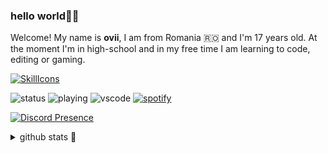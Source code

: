 ### hello world👋🏻
Welcome! My name is <b>ovii</b>, I am from Romania 🇷🇴 and I'm 17 years old. At the moment I'm in high-school and in my free time I am learning to code, editing or gaming.

[![SkillIcons](https://skillicons.dev/icons?i=vscode,cpp,html,css,ps,discord,gmail,twitter,github&perline=5)](https://skillicons.dev)


![status](https://api.statusbadges.me/badge/status/612327579487305745?simple=true)
![playing](https://api.statusbadges.me/badge/playing/612327579487305745)
![vscode](https://api.statusbadges.me/badge/vscode/612327579487305745)
[![spotify](https://api.statusbadges.me/badge/spotify/612327579487305745)](https://api.statusbadges.me/openspotify/612327579487305745)

[![Discord Presence](https://lanyard.cnrad.dev/api/612327579487305745)](https://discord.com/users/612327579487305745)

<details>
  <summary>github stats 🥇</summary> <br>
<img height=200 align="center" src="https://github-readme-stats.vercel.app/api?username=23ovii&show_icons=true&theme=tokyonight">
<img height=200 align="center" src="https://github-readme-stats.vercel.app/api/top-langs/?username=23ovii&layout=compact&theme=tokyonight">
<!-- <img height=200 align="center" src="https://github-readme-stats.vercel.app/api/wakatime?username=@23ovii"> -->
</details>

